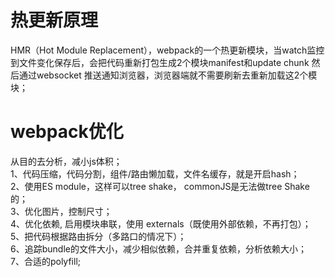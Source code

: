 # 热更新原理  
  HMR（Hot Module Replacement），webpack的一个热更新模块，当watch监控到文件变化保存后，会把代码重新打包生成2个模块manifest和update chunk 然后通过websocket 推送通知浏览器，浏览器端就不需要刷新去重新加载这2个模块；  
  
# webpack优化  
  从目的去分析，减小js体积；  
  1、代码压缩，代码分割，组件/路由懒加载，文件名缓存，就是开启hash；  
  2、使用ES module，这样可以tree shake， commonJS是无法做tree Shake的；  
  3、优化图片，控制尺寸；  
  4、优化依赖, 启用模块串联，使用 externals（既使用外部依赖，不再打包）；  
  5、把代码根据路由拆分（多路口的情况下）；  
  6、追踪bundle的文件大小，减少相似依赖，合并重复依赖，分析依赖大小；  
  7、合适的polyfill;  
    